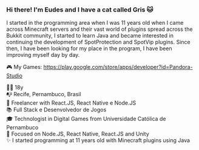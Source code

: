 ### Hi there! I'm Eudes and I have a cat called Gris 🐱

I started in the programming area when I was 11 years old when I came across Minecraft servers and their vast world of plugins spread across the Bukkit community, I started to learn Java and became interested in continuing the development of SpotProtection and SpotVip plugins. Since then, I have been looking for my place in the program, I have been improving myself day by day.

🎮 My Games: https://play.google.com/store/apps/developer?id=Pandora-Studio

👨🏻‍ 18y
<br />
📭 Recife, Pernambuco, Brasil
<br />
💼 Freelancer with React.JS, React Native e Node.JS
<br />
📚 Full Stack e Desenvolvedor de Jogos
<br />
🎓 Technologist in Digital Games from Universidade Católica de Pernambuco
<br />
🎯 Focused on Node.JS, React Native, React.JS and Unity
<br />
✨ I started programming at 11 years old with Minecraft plugins using Java
